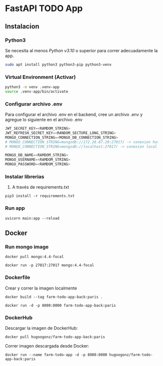 # FastAPI TODO App

## Instalacion

### Python3

Se necesita al menos _Python v3.10_ o superior para correr adecuadamente la app.

```bash
sudo apt install python3 python3-pip python3-venv
```

### Virtual Environment (Activar)

```bash
python3 -m venv .venv-app
source .venv-app/bin/activate
```

### Configurar archivo .env

Para configurar el archivo .env en el backend, cree un archivo .env y agregue lo siguiente en el archivo .env

```python
JWT_SECRET_KEY=<RAMDOM_STRING>
JWT_REFRESH_SECRET_KEY=<RANDOM_SECTURE_LONG_STRING>
MONGO_CONNECTION_STRING=<MONGO_DB_CONNECTION_STRING>
# MONGO_CONNECTION_STRING=mongodb://172.28.87.20:27017/ -> conexion host utilizando WSL Ubuntu en Windows
# MONGO_CONNECTION_STRING=mongodb://localhost:27017/ -> conexion local en Windows/Linux

MONGO_DB_NAME=<RAMDOM_STRING>
MONGO_USERNAME=<RAMDOM_STRING>
MONGO_PASSWORD=<RAMDOM_STRING>

```

### Instalar librerias

1. A través de requirements.txt

`pip3 install -r requirements.txt`

### Run app

`uvicorn main:app --reload`

## Docker

### Run mongo image

`docker pull mongo:4.4-focal`

`docker run -p 27017:27017 mongo:4.4-focal`

### Dockerfile

Crear y correr la imagen localmente

`docker build --tag farm-todo-app-back:paris .`

`docker run -d -p 8000:8000 farm-todo-app-back:paris`

### DockerHub

Descargar la imagen de DockerHub:

`docker pull hugoogonz/farm-todo-app-back:paris`

Correr imagen descargada desde Docker:

`docker run --name farm-todo-app -d -p 8000:8000 hugoogonz/farm-todo-app-back:paris`

